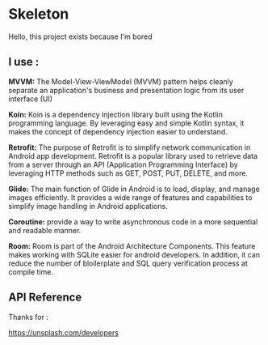 
# Skeleton

Hello, this project exists because I'm bored


## I use : 

**MVVM:** The Model-View-ViewModel (MVVM) pattern helps cleanly separate an application's business and presentation logic from its user interface (UI)

**Koin:** Koin is a dependency injection library built using the Kotlin programming language. By leveraging easy and simple Kotlin syntax, it makes the concept of dependency injection easier to understand.

**Retrofit:** The purpose of Retrofit is to simplify network communication in Android app development. Retrofit is a popular library used to retrieve data from a server through an API (Application Programming Interface) by leveraging HTTP methods such as GET, POST, PUT, DELETE, and more.

**Glide:** 
The main function of Glide in Android is to load, display, and manage images efficiently. It provides a wide range of features and capabilities to simplify image handling in Android applications.

**Coroutine:**  provide a way to write asynchronous code in a more sequential and readable manner.

**Room:** Room is part of the Android Architecture Components. This feature makes working with SQLite easier for android developers. In addition, it can reduce the number of bloilerplate and SQL query verification process at compile time.



## API Reference

Thanks for :

https://unsplash.com/developers

